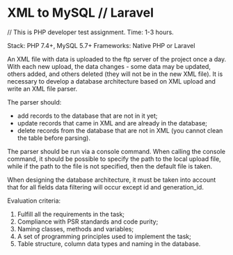 # XML to MySQL // Laravel
// This is PHP developer test assignment. Time: 1-3 hours.


Stack: PHP 7.4+, MySQL 5.7+
Frameworks: Native PHP or Laravel


An XML file with data is uploaded to the ftp server of the project once a day. With each new
upload, the data changes - some data may be updated, others added, and others deleted (they will not
be in the new XML file). It is necessary to develop a database architecture based on XML upload and write
an XML file parser.

The parser should:
- add records to the database that are not in it yet;
- update records that came in XML and are already in the database;
- delete records from the database that are not in XML (you cannot clean the table before parsing).

The parser should be run via a console command. When calling the console command, it should be
possible to specify the path to the local upload file, while if the path to the file is not specified, then
the default file is taken.

When designing the database architecture, it must be taken into account that for all fields data filtering will occur except id and
generation_id.

Evaluation criteria:

1. Fulfill all the requirements in the task;
2. Compliance with PSR standards and code purity;
3. Naming classes, methods and variables;
4. A set of programming principles used to implement the task;
5. Table structure, column data types and naming in the database.
